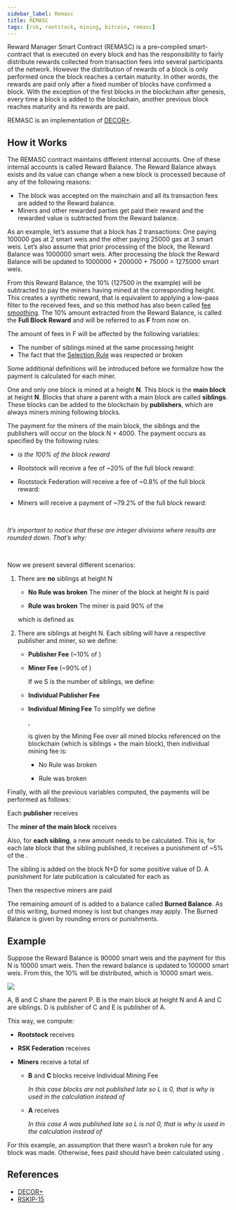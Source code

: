 ```yaml
---
sidebar_label: Remasc
title: REMASC
tags: [rsk, rootstock, mining, bitcoin, remasc]
---
```


Reward Manager Smart Contract (REMASC) is a pre-compiled smart-contract that is executed on every block and has the responsibility to fairly distribute rewards collected from transaction fees into several participants of the network. However the distribution of rewards of a block is only performed once the block reaches a certain maturity. In other words, the rewards are paid only after a  fixed number of blocks have confirmed a block. With the exception of the first blocks in the blockchain after genesis, every time a block is added to the blockchain, another previous block reaches maturity and its rewards are paid.

REMASC is an implementation of [DECOR+](https://scalingbitcoin.org/papers/DECOR-LAMI.pdf).

## How it Works

The REMASC contract maintains different internal accounts. One of these internal accounts is called Reward Balance. The Reward Balance always exists and its value can change when a new block is processed because of any of the following reasons:

* The block was accepted on the mainchain and all its transaction fees are added to the Reward balance.
* Miners and other rewarded parties get paid their reward and the rewarded value is subtracted from the Reward balance.

As an example, let’s assume that a block has 2 transactions: One paying 100000 gas at 2 smart weis and the other paying 25000 gas at 3 smart weis. Let’s also assume that prior processing of the block, the Reward Balance was 1000000 smart weis. After processing the block the Reward Balance will be updated to 1000000 + 200000 + 75000 = 1275000 smart weis.

From this Reward Balance, the 10% (127500 in the example) will be subtracted to pay the miners having mined at the corresponding height. This creates a synthetic reward, that is equivalent to applying a low-pass filter to the received fees, and so this method has also been called [fee smoothing](https://lists.linuxfoundation.org/pipermail/bitcoin-dev/2016-January/012297.html). The 10% amount extracted from the Reward Balance, is called the **Full Block Reward** and will be referred to as **F** from now on.

The amount of fees in F will be affected by the following variables:

* The number of siblings mined at the same processing height
* The fact that the [Selection Rule](https://github.com/rsksmart/RSKIPs/blob/master/IPs/RSKIP15.md) was respected or broken

Some additional definitions will be introduced before we formalize how the payment is calculated for each miner.

One and only one block is mined at a height **N**. This block is the **main block** at height **N**. Blocks that share a parent with a main block are called **siblings**. These blocks can be added to the blockchain by **publishers**, which are always miners mining following blocks.

The payment for the miners of the main block, the siblings and the publishers will occur on the block N + 4000. The payment occurs as specified by the following rules:

* [](#top "tex-render FullBlock_{rwd}") *is the 100% of the block reward*

* Rootstock will receive a fee of ~20% of the full block reward:

  [](#top "tex-render Rsk_{rwd}=\frac{FullBlock_{rwd}}{5}")

* Rootstock Federation will receive a fee of ~0.8% of the full block reward:

  [](#top "tex-render Fed_{rwd}=\frac{FullBlock_{rwd}-Rsk_{rwd}}{100}")

* Miners will receive a payment of ~79.2% of the full block reward:

  [](#top "tex-render Miners_{rwd}=FullBlock_{rwd}-Rsk_{rwd}-Fed_{rwd}")

<br/>

*It’s important to notice that these are integer divisions where results are rounded down. That’s why:*

[](#top "tex-render \frac{4}{5}*FullBlock_{rwd} \neq FullBlock_{rwd}-\frac{FullBlock_{rwd}}{5}")

<br/>

Now we present several different scenarios:

1. There are **no** siblings at height N
    * **No Rule was broken**
    The miner of the block at height N is paid
    [](#top "tex-render Miners_{rwd}")

    * **Rule was broken**
    The miner is paid 90% of the
    [](#top "tex-render Miners_{rwd}")

    which is defined as
    [](#top "tex-render  Miners_{rwdBroken}=Miners_{rwd}-\frac{Miners_{rwd}}{10} %22")

2. There are siblings at height N.
   Each sibling will have a respective publisher and miner, so we define:
   * **Publisher Fee** (~10% of [](#top "tex-render Miners_{rwd}") )

     [](#top "tex-render PubFee_{rwd}=\frac{Miners_{rwd}}{10}")

   * **Miner Fee** (~90% of [](#top "tex-render Miners_{rwd}") )

     [](#top "tex-render MinersFee_{rwd}=Miners_{rwd}-PubFee_{rwd}")

     If we S is the number of siblings, we define:
    * **Individual Publisher Fee**

      [](#top "tex-render IndPubFee_{rwd}=\frac{PubFee_{rwd}}{S}")

   * **Individual Mining Fee**
     To simplify we define

     [](#top "tex-render Mining_{rwd}=\frac{MiningFees_{rwd}}{S+1}"),

     is given by the Mining Fee over all mined blocks referenced on the blockchain (which is siblings + the main block), then individual mining fee is:
     * No Rule was broken

       [](#top "tex-render IndMiningFee_{rwd}=Mining_{rwd}")

     * Rule was broken

       [](#top "tex-render IndMiningFee_{rwdBroken}=Mining_{rwd}-\frac{Mining_{rwd}}{10}-L")

Finally, with all the previous variables computed, the payments will be performed as follows:

Each **publisher** receives
[](#top "tex-render PubFee_{rwd}")

The **miner of the main block** receives
[](#top "tex-render IndMiningFee_{rwd}")

Also, for **each sibling**, a new amount needs to be calculated. This is, for each late block that the sibling published, it receives a punishment of ~5% of the
[](#top "tex-render IndMiningFee_{rwd}").

The sibling is added on the block N+D for some positive value of D. A punishment for late publication is calculated for each as
[](#top "tex-render L= \frac{(D-1) * IndMiningFee_{Rwd}}{20}")

Then the respective miners are paid
[](#top "tex-render IndMiningFeeLate_{rwd}= IndMiningFee_{Rwd} - L")

The remaining amount of [](#top "tex-render Miners_{rwd}") is added to a balance called **Burned Balance**. As of this writing, burned money is lost but changes may apply. The Burned Balance is given by rounding errors or punishments.

## Example

Suppose the Reward Balance is 90000 smart weis and the payment for this N is 10000 smart weis. Then the reward balance is updated to 100000 smart weis. From this, the 10% will be distributed, which is 10000 smart weis.

![](https://i.imgur.com/FgA02Rl.png)

A, B and C share the parent P. B is the main block at height N and A and C are siblings. D is publisher of C and E is publisher of A.

This way, we compute:

* **Rootstock** receives

  [](#top "tex-render Rsk_{rwd}= \frac{FullBlock_{rwd}}{5} \implies \frac{10000}{5} \implies Rsk_{rwd} = 2000")

* **RSK Federation** receives

  [](#top "tex-render Fed_{rwd}= \frac{FullBlock_{rwd}-Rsk_{rwd}}{100} \implies \frac{10000-2000}{100} \implies Fed_{rwd} = 80")

* **Miners** receive a total of
  [](#top "tex-render MinerFee_{rwd}= Miner_{rwd}-PubFee_{rwd} \implies 7920-792 \implies MinerFee_{rwd} = 7128")
    * **B** and **C** blocks receive Individual Mining Fee

      [](#top "tex-render IndMiningFee_{rwd}= \frac{MinerFee_{rwd}}{S+1} \implies \frac{7128}{3} \implies IndMiningFee_{rwd} = 2376")

      *In this case blocks are not published late so L is 0, that is why*
      [](#top "tex-render IndMiningFee_{rwd}")
      *is used in the calculation instead of*
      [](#top "tex-render IndMiningFeeLate_{rwd}")

    * **A** receives

      [](#top "tex-render IndMiningFeeLate_{rwd}=IndMiningFee_{rwd} - L")

      [](#top "tex-render IndMiningFeeLate_{rwd}=IndMiningFee_{rwd} - \frac{(D-1) * IndMiningFee_{Rwd}}{20}")

      [](#top "tex-render IndMiningFeeLate_{rwd}= 2376 = IndMiningFee_{rwd} - \frac{(2-1) * 2376}{20}")

      [](#top "tex-render IndMiningFeeLate_{rwd}= 2257")

      *In this case A was published late so L is not 0, that is why*
      [](#top "tex-render IndMiningFeeLate_{rwd}")
      *is used in the calculation instead of*
      [](#top "tex-render IndMiningFee_{rwd}")

For this example, an assumption that there wasn’t a broken rule for any block was made. Otherwise, fees paid should have been calculated using [](#top "tex-render IndMiningFeeLate_{rwdBroken}").

## References

- [DECOR+](https://scalingbitcoin.org/papers/DECOR-LAMI.pdf)
- [RSKIP-15](https://github.com/rsksmart/RSKIPs/blob/master/IPs/RSKIP15.md)
